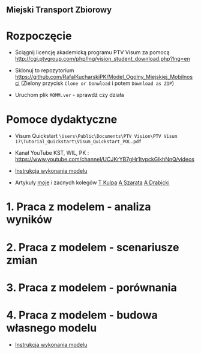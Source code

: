## Miejski Transport Zbiorowy

# Rozpoczęcie

* Ściągnij licencję akademicką programu PTV Visum za pomocą http://cgi.ptvgroup.com/php/lng/vision_student_download.php?lng=en

* Sklonuj to repozytorium https://github.com/RafalKucharskiPK/Model_Ogolny_Miejskiej_Mobilnosci (Zielony przycisk `Clone or Donwload` i potem `Download as ZIP`)

* Uruchom plik `MOMM.ver` - sprawdź czy działa



# Pomoce dydaktyczne

* Visum Quickstart `\Users\Public\Documents\PTV Vision\PTV Visum 17\Tutorial_Quickstart\Visum_Quickstart_POL.pdf`

* Kanał YouTube KST, WIL, PK : https://www.youtube.com/channel/UCJKrYB7gHr1tvpckGlkhNnQ/videos

 * [Instrukcja wykonania modelu](https://github.com/RafalKucharskiPK/Model_Ogolny_Miejskiej_Mobilnosci/blob/master/Dydaktyka/PrognozowanieRuchu/TUTORIAL.MD)

* Artykuły [moje](https://scholar.google.pl/citations?hl=pl&user=z3bOMUAAAAAJ&view_op=list_works&sortby=pubdate)
 i zacnych kolegów [T Kulpa](https://scholar.google.pl/citations?user=S4x1MBcAAAAJ&hl=pl&oi=ao) [A Szarata](https://scholar.google.pl/citations?user=HisPuLQAAAAJ&hl=pl&oi=ao) [A Drabicki](https://www.researchgate.net/profile/Arkadiusz_Drabicki)
 


# 1. Praca z modelem - analiza wyników

# 2. Praca z modelem - scenariusze zmian

# 3. Praca z modelem - porównania

# 4. Praca z modelem - budowa własnego modelu

 * [Instrukcja wykonania modelu](https://github.com/RafalKucharskiPK/Model_Ogolny_Miejskiej_Mobilnosci/blob/master/Dydaktyka/PrognozowanieRuchu/TUTORIAL.MD)


